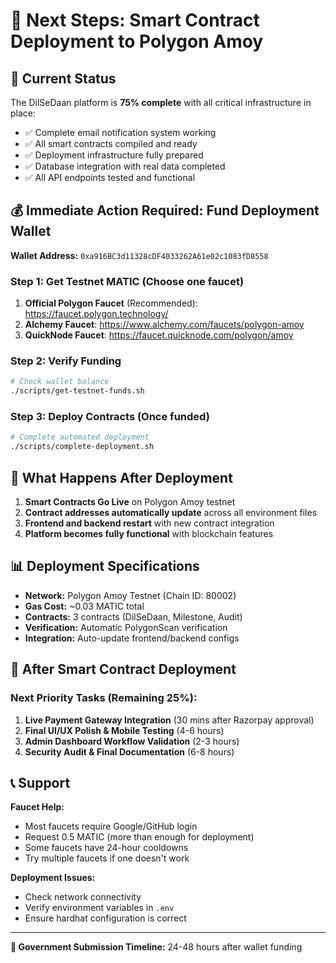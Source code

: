 # 🚀 Next Steps: Smart Contract Deployment to Polygon Amoy

## 🎯 Current Status
The DilSeDaan platform is **75% complete** with all critical infrastructure in place:
- ✅ Complete email notification system working
- ✅ All smart contracts compiled and ready
- ✅ Deployment infrastructure fully prepared
- ✅ Database integration with real data completed
- ✅ All API endpoints tested and functional

## 💰 Immediate Action Required: Fund Deployment Wallet

**Wallet Address:** `0xa916BC3d11328cDF4033262A61e02c1083fD8558`

### Step 1: Get Testnet MATIC (Choose one faucet)
1. **Official Polygon Faucet** (Recommended): https://faucet.polygon.technology/
2. **Alchemy Faucet**: https://www.alchemy.com/faucets/polygon-amoy
3. **QuickNode Faucet**: https://faucet.quicknode.com/polygon/amoy

### Step 2: Verify Funding
```bash
# Check wallet balance
./scripts/get-testnet-funds.sh
```

### Step 3: Deploy Contracts (Once funded)
```bash
# Complete automated deployment
./scripts/complete-deployment.sh
```

## 🔄 What Happens After Deployment

1. **Smart Contracts Go Live** on Polygon Amoy testnet
2. **Contract addresses automatically update** across all environment files
3. **Frontend and backend restart** with new contract integration
4. **Platform becomes fully functional** with blockchain features

## 📊 Deployment Specifications

- **Network:** Polygon Amoy Testnet (Chain ID: 80002)
- **Gas Cost:** ~0.03 MATIC total
- **Contracts:** 3 contracts (DilSeDaan, Milestone, Audit)
- **Verification:** Automatic PolygonScan verification
- **Integration:** Auto-update frontend/backend configs

## 🎯 After Smart Contract Deployment

### Next Priority Tasks (Remaining 25%):
1. **Live Payment Gateway Integration** (30 mins after Razorpay approval)
2. **Final UI/UX Polish & Mobile Testing** (4-6 hours)
3. **Admin Dashboard Workflow Validation** (2-3 hours)
4. **Security Audit & Final Documentation** (6-8 hours)

## 📞 Support

**Faucet Help:**
- Most faucets require Google/GitHub login
- Request 0.5 MATIC (more than enough for deployment)
- Some faucets have 24-hour cooldowns
- Try multiple faucets if one doesn't work

**Deployment Issues:**
- Check network connectivity
- Verify environment variables in `.env`
- Ensure hardhat configuration is correct

---

**🏁 Government Submission Timeline:** 24-48 hours after wallet funding

